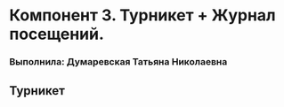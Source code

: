 # Компонент 3. Турникет + Журнал посещений.

### Выполнила: Думаревская Татьяна Николаевна

## Турникет